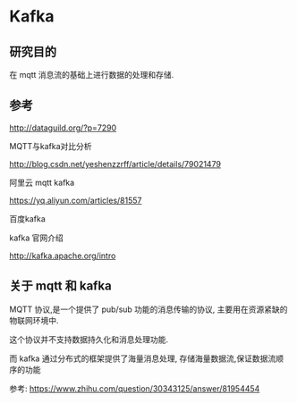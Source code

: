 # Kafka

## 研究目的

在 mqtt 消息流的基础上进行数据的处理和存储.

## 参考

http://dataguild.org/?p=7290

MQTT与kafka对比分析

http://blog.csdn.net/yeshenzzrff/article/details/79021479

阿里云  mqtt  kafka

https://yq.aliyun.com/articles/81557

百度kafka

kafka 官网介绍

http://kafka.apache.org/intro

## 关于 mqtt 和 kafka

MQTT 协议,是一个提供了 pub/sub 功能的消息传输的协议, 主要用在资源紧缺的物联网环境中. 

这个协议并不支持数据持久化和消息处理功能. 

而 kafka 通过分布式的框架提供了海量消息处理, 存储海量数据流,保证数据流顺序的功能

参考: https://www.zhihu.com/question/30343125/answer/81954454

## 













